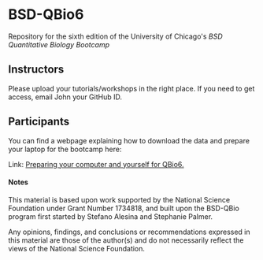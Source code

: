# BSD-QBio6

Repository for the sixth edition of the University of Chicago's *BSD Quantitative
Biology Bootcamp*

## Instructors

Please upload your tutorials/workshops in the right place. If you need
to get access, email John your GitHub ID.

## Participants

You can find a webpage explaining how to download the data and prepare
your laptop for the bootcamp here:

Link: [Preparing your computer and yourself for QBio6.](http://https://github.com/jnovembre/BSD-QBio6/docs/index.md)

#### Notes

This material is based upon work supported by the National Science
Foundation under Grant Number 1734818, and built upon the BSD-QBio 
program first started by Stefano Alesina and Stephanie Palmer.

Any opinions, findings, and conclusions or recommendations expressed
in this material are those of the author(s) and do not necessarily
reflect the views of the National Science Foundation.
